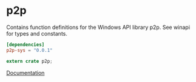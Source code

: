 # p2p #
Contains function definitions for the Windows API library p2p. See winapi for types and constants.

```toml
[dependencies]
p2p-sys = "0.0.1"
```

```rust
extern crate p2p;
```

[Documentation](https://retep998.github.io/doc/winapi/p2p/)
